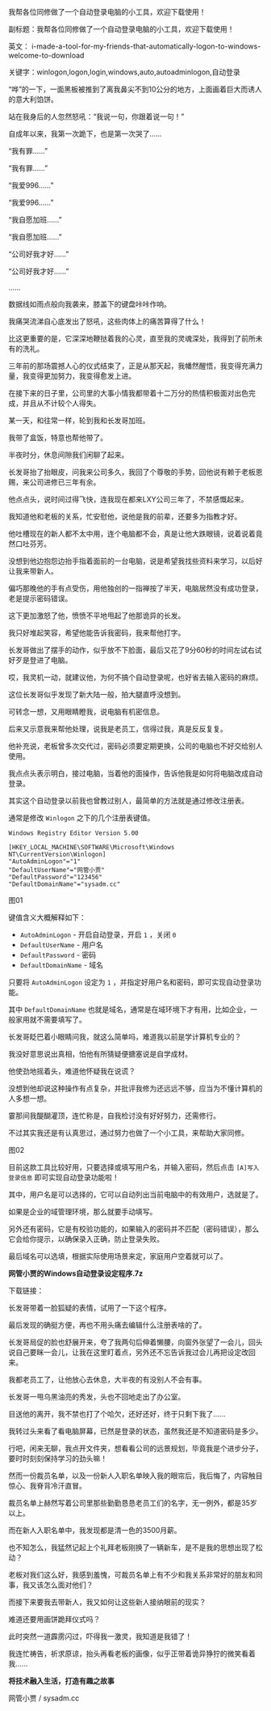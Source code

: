我帮各位同修做了一个自动登录电脑的小工具，欢迎下载使用！

副标题：我帮各位同修做了一个自动登录电脑的小工具，欢迎下载使用！

英文： i-made-a-tool-for-my-friends-that-automatically-logon-to-windows-welcome-to-download 

关键字：winlogon,logon,login,windows,auto,autoadminlogon,自动登录





“哗”的一下，一面黑板被推到了离我鼻尖不到10公分的地方，上面画着巨大而诱人的意大利馅饼。

站在我身后的人忽然怒吼：“我说一句，你跟着说一句！”

自成年以来，我第一次跪下，也是第一次哭了……



“我有罪……”

“我有罪……”

“我爱996……”

“我爱996……”

“我自愿加班……”

“我自愿加班……”

“公司好我才好……”

“公司好我才好……”

……



数据线如雨点般向我袭来，膝盖下的键盘咔咔作响。

我痛哭流涕自心底发出了怒吼，这些肉体上的痛苦算得了什么！

比这更重要的是，它深深地鞭挞着我的心灵，直至我的灵魂深处，我得到了前所未有的洗礼。



三年前的那场震撼人心的仪式结束了，正是从那天起，我幡然醒悟，我变得充满力量，我变得更加努力，我变得愈发上进。

在接下来的日子里，公司里的大事小情我都带着十二万分的热情积极面对出色完成，并且从不计较个人得失。



某一天，和往常一样，轮到我和长发哥加班。

我带了盒饭，特意也帮他带了。

半夜时分，休息间隙我们闲聊了起来。

长发哥抬了抬眼皮，问我来公司多久，我回了个尊敬的手势，回他说有赖于老板恩赐，来公司进修已三年有余。

他点点头，说时间过得飞快，连我现在都来LXY公司三年了，不禁感慨起来。

我知道他和老板的关系，忙安慰他，说他是我的前辈，还要多为指教才好。

他吐槽现在的新人都不太中用，连个电脑都不会，真是让他大跌眼镜，说着说着竟然口吐芬芳。

没想到他边抱怨边抬手指着面前的一台电脑，说是希望我找些资料来学习，以后好让我来带新人。



偏巧那晚他的手有点受伤，用他独创的一指禅按了半天，电脑居然没有成功登录，老是提示密码错误。

这下更加激怒了他，愤愤不平地甩起了他那诡异的长发。

我只好堆起笑容，希望他能告诉我密码，我来帮他打字。

长发哥做出了摆手的动作，似乎放不下脸面，最后又花了9分60秒的时间左试右试好歹是登进了电脑。

哎，我灵机一动，就建议他，为何不搞个自动登录呢，也好省去输入密码的麻烦。



这位长发哥似乎发现了新大陆一般，拍大腿直呼没想到。

可转念一想，又用眼睛瞪我，说电脑有机密信息。

后来又示意我来帮他处理，说我是老员工，信得过我，真是反反复复。

他补充说，老板曾多次交代过，密码必须要定期更换，公司的电脑也不好交给别人使用。

我点点头表示明白，接过电脑，当着他的面操作，告诉他我是如何将电脑改成自动登录。



其实这个自动登录以前我也曾教过别人，最简单的方法就是通过修改注册表。

通常是修改 `Winlogon` 之下的几个注册表键值。

```
Windows Registry Editor Version 5.00

[HKEY_LOCAL_MACHINE\SOFTWARE\Microsoft\Windows NT\CurrentVersion\Winlogon]
"AutoAdminLogon"="1"
"DefaultUserName"="网管小贾"
"DefaultPassword"="123456"
"DefaultDomainName"="sysadm.cc"
```

图01



键值含义大概解释如下：

* `AutoAdminLogon` - 开启自动登录，开启 `1` ，关闭 `0` 
* `DefaultUserName` - 用户名
* `DefaultPassword` - 密码
* `DefaultDomainName` - 域名



只要将 `AutoAdminLogon` 设定为 `1` ，并指定好用户名和密码，即可实现自动登录功能。

其中 `DefaultDomainName` 也就是域名，通常是在域环境下才有用，比如企业，一般家用就不需要填写了。



长发哥眨巴着小眼睛问我，就这么简单吗，难道我以前是学计算机专业的？

我没好意思说出真相，怕他有所猜疑便搪塞说是自学成材。

他使劲地摇着头，难道他怀疑我在说谎？

没想到他却说这种操作有点复杂，并批评我修为还远远不够，应当为不懂计算机的人多想一想。

霎那间我醍醐灌顶，连忙称是，自我检讨没有好好努力，还需修行。

不过其实我还是有认真思过，通过努力也做了一个小工具，来帮助大家同修。

图02



目前这款工具比较好用，只要选择或填写用户名，并输入密码，然后点击 `[A]写入登录信息` 即可实现自动登录功能啦！

其中，用户名是可以选择的，它可以自动列出当前电脑中的有效用户，选就是了。

如果是企业的域管理环境，那么就要手动填写。

另外还有密码，它是有校验功能的，如果输入的密码并不匹配（密码错误），那么它会给你提示，以确保录入正确，防止登录失败。

最后域名可以选填，根据实际使用场景来定，家庭用户空着就可以了。



**网管小贾的Windows自动登录设定程序.7z**

下载链接：





长发哥带着一脸狐疑的表情，试用了一下这个程序。

最后发现的确挺方便，再也不用头痛去编辑什么注册表啥的了。

长发哥局促的脸也舒展开来，夸了我两句后伸着懒腰，向窗外张望了一会儿，回头说自己要眯一会儿，让我在这里盯着点，另外还不忘告诉我过会儿再把设定改回来。

我都老员工了，让他放心去休息，大半夜的有没别人不会有事。



长发哥一甩乌黑油亮的秀发，头也不回地走出了办公室。

目送他的离开，我不禁也打了个哈欠，还好还好，终于只剩下我了……

我转过头来看了看电脑屏幕，已然是登录的状态，虽然我还是不知道密码是多少。

行吧，闲来无聊，我点开文件夹，想看看公司的远景规划，毕竟我是个进步分子，要时时刻刻保持学习的劲头嘛！



然而一份裁员名单，以及一份新人入职名单映入我的眼帘后，我后悔了，内容触目惊心、我脊背冷汗直冒。

裁员名单上赫然写着公司里那些勤勤恳恳老员工们的名字，无一例外，都是35岁以上。

而在新人入职名单中，我发现都是清一色的3500月薪。

也不知怎么，我猛然记起上个礼拜老板刚换了一辆新车，是不是我的思想出现了松动？

老板对我们这么好，我感到羞愧，可裁员名单上有不少和我关系非常好的朋友和同事，我又该怎么面对他们？

而接下来要我去带新人，我又如何让这些新人接纳眼前的现实？

难道还要用画饼跪拜仪式吗？

此时突然一道霹雳闪过，吓得我一激灵，我知道是我错了！

我连忙祷告，祈求原谅，抬头再看老板的画像，似乎正带着诡异狰狞的微笑看着我……



**将技术融入生活，打造有趣之故事**

网管小贾 / sysadm.cc